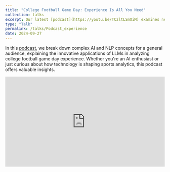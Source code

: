 ```yaml
---
title: "College Football Game Day: Experience Is All You Need"
collection: talks
excerpt: Our latest [podcast](https://youtu.be/TCzltLSmOiM) examines new research published in _Sport Management Review_ that uses advanced AI language models to analyze fan sentiment in college football stadium reviews, revealing valuable insights for college football game day experience management and operations.
type: "Talk"
permalink: /talks/Podcast_experience
date: 2024-09-27
---
```


In this [podcast](https://youtu.be/TCzltLSmOiM), we break down complex AI and NLP concepts for a general audience, explaining the innovative applications of LLMs in analyzing college football game day experience. Whether you're an AI enthusiast or just curious about how technology is shaping sports analytics, this podcast offers valuable insights.

<div style="position: relative; width: 100%; padding-bottom: 56.25%;">
    <iframe style="position: absolute; top: 0; left: 0; width: 100%; height: 100%;"
        src="https://youtu.be/TCzltLSmOiM"
        title="YouTube video player"
        frameborder="0"
        allow="accelerometer; autoplay; clipboard-write; encrypted-media; gyroscope; picture-in-picture"
        allowfullscreen>
    </iframe>
</div>
